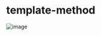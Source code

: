 # template-method
![image](https://github.com/D4Fi/template-method/assets/139288494/2488ffb4-f68a-4e09-ad1d-2703e2beb7d6)
